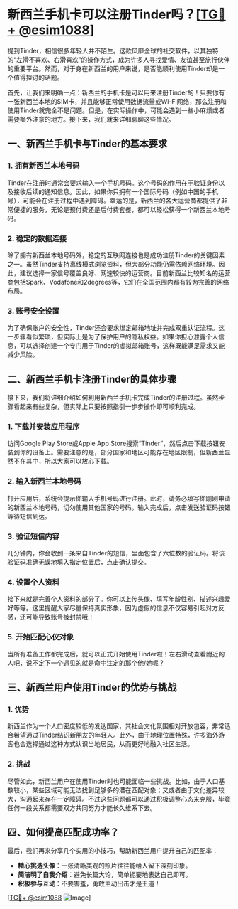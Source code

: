 # 新西兰手机卡可以注册Tinder吗？[[TG💪+ @esim1088](https://t.me/s/esim1088)]

提到Tinder，相信很多年轻人并不陌生。这款风靡全球的社交软件，以其独特的“左滑不喜欢、右滑喜欢”的操作方式，成为许多人寻找爱情、友谊甚至旅行伙伴的重要平台。然而，对于身在新西兰的用户来说，是否能顺利使用Tinder却是一个值得探讨的话题。

首先，让我们来明确一点：新西兰的手机卡是可以用来注册Tinder的！只要你有一张新西兰本地的SIM卡，并且能够正常使用数据流量或Wi-Fi网络，那么注册和使用Tinder就完全不是问题。但是，在实际操作中，可能会遇到一些小麻烦或者需要额外注意的地方。接下来，我们就来详细聊聊这些情况。

## 一、新西兰手机卡与Tinder的基本要求

### 1. 拥有新西兰本地号码

Tinder在注册时通常会要求输入一个手机号码。这个号码的作用在于验证身份以及接收后续的通知信息。因此，如果你只拥有一个国际号码（例如中国的手机号），可能会在注册过程中遇到障碍。幸运的是，新西兰的各大运营商都提供了非常便捷的服务，无论是预付费还是后付费套餐，都可以轻松获得一个新西兰本地号码。

### 2. 稳定的数据连接

除了拥有新西兰本地号码外，稳定的互联网连接也是成功注册Tinder的关键因素之一。虽然Tinder支持离线模式浏览资料，但大部分功能仍需依赖网络环境。因此，建议选择一家信号覆盖良好、网速较快的运营商。目前新西兰比较知名的运营商包括Spark、Vodafone和2degrees等，它们在全国范围内都有较为完善的网络布局。

### 3. 账号安全设置

为了确保账户的安全性，Tinder还会要求绑定邮箱地址并完成双重认证流程。这一步骤看似繁琐，但实际上是为了保护用户的隐私权益。如果你担心泄露个人信息，可以选择创建一个专门用于Tinder的虚拟邮箱账号，这样既能满足需求又能减少风险。

## 二、新西兰手机卡注册Tinder的具体步骤

接下来，我们将详细介绍如何利用新西兰手机卡完成Tinder的注册过程。虽然步骤看起来有些复杂，但实际上只要按照指引一步步操作即可顺利完成。

### 1. 下载并安装应用程序

访问Google Play Store或Apple App Store搜索“Tinder”，然后点击下载按钮安装到你的设备上。需要注意的是，部分国家和地区可能存在地区限制，但新西兰显然不在其中，所以大家可以放心下载。

### 2. 输入新西兰本地号码

打开应用后，系统会提示你输入手机号码进行注册。此时，请务必填写你刚刚申请的新西兰本地号码，切勿使用其他国家的号码。输入完成后，点击发送验证码按钮等待短信到达。

### 3. 验证短信内容

几分钟内，你会收到一条来自Tinder的短信，里面包含了六位数的验证码。将该验证码准确无误地填入指定位置后，点击确认提交。

### 4. 设置个人资料

接下来就是完善个人资料的部分了。你可以上传头像、填写年龄性别、描述兴趣爱好等等。这里提醒大家尽量保持真实形象，因为虚假的信息不仅容易引起对方反感，还可能导致账号被封禁哦！

### 5. 开始匹配心仪对象

当所有准备工作都完成后，就可以正式开始使用Tinder啦！左右滑动查看附近的人吧，说不定下一个遇见的就是命中注定的那个他/她呢？

## 三、新西兰用户使用Tinder的优势与挑战

### 1. 优势

新西兰作为一个人口密度较低的发达国家，其社会文化氛围相对开放包容，非常适合希望通过Tinder结识新朋友的年轻人。此外，由于地理位置特殊，许多海外游客也会选择通过这种方式认识当地居民，从而更好地融入社区生活。

### 2. 挑战

尽管如此，新西兰用户在使用Tinder时也可能面临一些挑战。比如，由于人口基数较小，某些区域可能无法找到足够多的潜在匹配对象；又或者由于文化差异较大，沟通起来存在一定障碍。不过这些问题都可以通过积极调整心态来克服，毕竟任何一段关系都需要双方共同努力才能长久维系下去。

## 四、如何提高匹配成功率？

最后，我们再来分享几个实用的小技巧，帮助新西兰用户提升自己的匹配率：

- **精心挑选头像**：一张清晰美观的照片往往能给人留下深刻印象。
- **简洁明了自我介绍**：避免长篇大论，简单扼要地表达自己即可。
- **积极参与互动**：不要害羞，勇敢主动出击才是王道！

[[TG💪+ @esim1088](https://t.me/s/esim1088) ![Image](https://i.postimg.cc/4NQfJmqS/Snipaste-2025-05-13-00-14-12.png)]